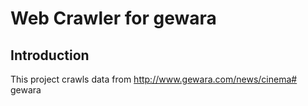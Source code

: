 # Web Crawler for gewara

## Introduction

This project crawls data from http://www.gewara.com/news/cinema# gewara
